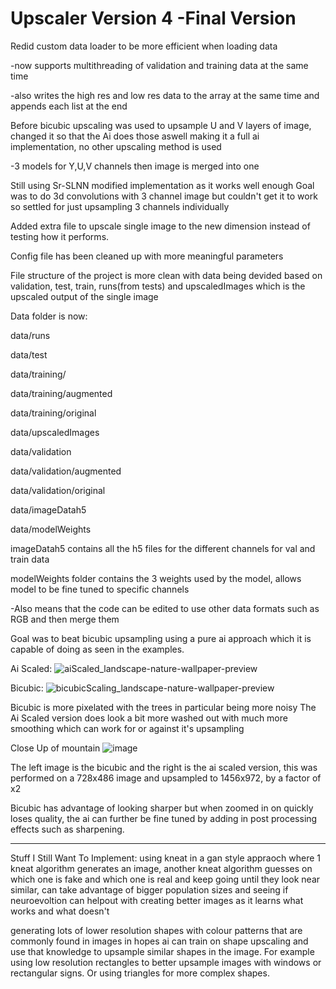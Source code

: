 # Upscaler Version 4 -Final Version

Redid custom data loader to be more efficient when loading data

-now supports multithreading of validation and training data at the same time

-also writes the high res and low res data to the array at the same time and appends each list at the end

Before bicubic upscaling was used to upsample U and V layers of image, changed it so that the Ai does those aswell making it a full ai implementation, no other upscaling method is used

-3 models for Y,U,V channels then image is merged into one

Still using Sr-SLNN modified implementation as it works well enough
Goal was to do 3d convolutions with 3 channel image but couldn't get it to work so settled for just upsampling 3 channels individually

Added extra file to upscale single image to the new dimension instead of testing how it performs.

Config file has been cleaned up with more meaningful parameters

File structure of the project is more clean with data being devided based on validation, test, train, runs(from tests) and upscaledImages which is the upscaled output of the single image

Data folder is now:

data/runs

data/test


data/training/

data/training/augmented

data/training/original


data/upscaledImages


data/validation

data/validation/augmented

data/validation/original


data/imageDatah5


data/modelWeights


imageDatah5 contains all the h5 files for the different channels for val and train data

modelWeights folder contains the 3 weights used by the model, allows model to be fine tuned to specific channels

-Also means that the code can be edited to use other data formats such as RGB and then merge them

Goal was to beat bicubic upsampling using a pure ai approach which it is capable of doing as seen in the examples.

Ai Scaled:
![aiScaled_landscape-nature-wallpaper-preview](https://user-images.githubusercontent.com/66267343/169442279-33419925-34e6-484c-94cd-124e9b733c53.jpg)


Bicubic:
![bicubicScaling_landscape-nature-wallpaper-preview](https://user-images.githubusercontent.com/66267343/169442280-d37790e4-c917-4bfc-ab28-3dd784fb1288.jpg)

Bicubic is more pixelated with the trees in particular being more noisy
The Ai Scaled version does look a bit more washed out with much more smoothing which can work for or against it's upsampling

Close Up of mountain
![image](https://user-images.githubusercontent.com/66267343/169442576-930bcb2e-c3c8-400c-8ccd-035ae8f38917.png)

The left image is the bicubic and the right is the ai scaled version,
this was performed on a 728x486 image and upsampled to 1456x972, by a factor of x2

Bicubic has advantage of looking sharper but when zoomed in on quickly loses quality, the ai can further be fine tuned by adding in post processing effects such as sharpening.


----------

Stuff I Still Want To Implement:
using kneat in a gan style appraoch where 1 kneat algorithm generates an image, another kneat algorithm guesses on which one is fake and which one is real and keep going until they look near similar, can take advantage of bigger population sizes and seeing if neuroevoltion can helpout with creating better images as it learns what works and what doesn't

generating lots of lower resolution shapes with colour patterns that are commonly found in images in hopes ai can train on shape upscaling and use that knowledge to upsample similar shapes in the image. For example using low resolution rectangles to better upsample images with windows or rectangular signs. Or using triangles for more complex shapes.
